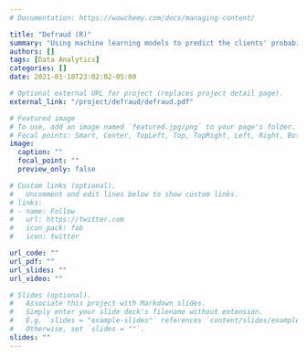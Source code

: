 ```yaml
---
# Documentation: https://wowchemy.com/docs/managing-content/

title: "Defraud (R)"
summary: "Using machine learning models to predict the clients' probability of paying back the loan"
authors: []
tags: [Data Analytics]
categories: []
date: 2021-01-18T23:02:02-05:00

# Optional external URL for project (replaces project detail page).
external_link: "/project/defraud/defraud.pdf"

# Featured image
# To use, add an image named `featured.jpg/png` to your page's folder.
# Focal points: Smart, Center, TopLeft, Top, TopRight, Left, Right, BottomLeft, Bottom, BottomRight.
image:
  caption: ""
  focal_point: ""
  preview_only: false

# Custom links (optional).
#   Uncomment and edit lines below to show custom links.
# links:
# - name: Follow
#   url: https://twitter.com
#   icon_pack: fab
#   icon: twitter

url_code: ""
url_pdf: ""
url_slides: ""
url_video: ""

# Slides (optional).
#   Associate this project with Markdown slides.
#   Simply enter your slide deck's filename without extension.
#   E.g. `slides = "example-slides"` references `content/slides/example-slides.md`.
#   Otherwise, set `slides = ""`.
slides: ""
---
```


